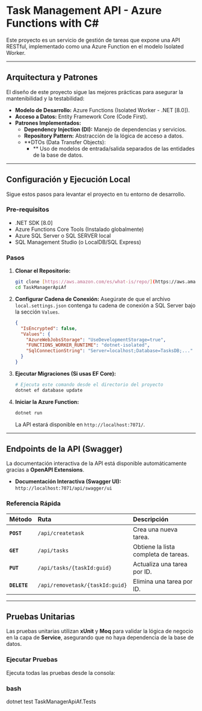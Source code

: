 ﻿# Task Management API - Azure Functions with C#

Este proyecto es un servicio de gestión de tareas que expone una API RESTful, implementado como una Azure Function 
en el modelo Isolated Worker.

---

## Arquitectura y Patrones

El diseño de este proyecto sigue las mejores prácticas para asegurar la mantenibilidad y la testabilidad:

* **Modelo de Desarrollo:** Azure Functions (Isolated Worker - .NET [8.0]).
* **Acceso a Datos:** Entity Framework Core (Code First).
* **Patrones Implementados:**
    * **Dependency Injection (DI):** Manejo de dependencias y servicios.
    * **Repository Pattern:** Abstracción de la lógica de acceso a datos.
    * **DTOs (Data Transfer Objects):
      * ** Uso de modelos de entrada/salida separados de las entidades de la base de datos.

---

## Configuración y Ejecución Local

Sigue estos pasos para levantar el proyecto en tu entorno de desarrollo.

### Pre-requisitos

* .NET SDK [8.0]
* Azure Functions Core Tools (Instalado globalmente)
* Azure SQL Server o SQL SERVER local
* SQL Management Studio (o LocalDB/SQL Express)

### Pasos

1.  **Clonar el Repositorio:**
    ```bash
    git clone [https://aws.amazon.com/es/what-is/repo/](https://aws.amazon.com/es/what-is/repo/)
    cd TaskManagerApiAf
    ```
2.  **Configurar Cadena de Conexión:**
    Asegúrate de que el archivo `local.settings.json` contenga tu cadena de conexión a SQL Server bajo la sección `Values`.
    ```json
    {
      "IsEncrypted": false,
      "Values": {
        "AzureWebJobsStorage": "UseDevelopmentStorage=true",
        "FUNCTIONS_WORKER_RUNTIME": "dotnet-isolated",
        "SqlConnectionString": "Server=localhost;Database=TasksDB;..." 
      }
    }
    ```
3.  **Ejecutar Migraciones (Si usas EF Core):**
    ```bash
    # Ejecuta este comando desde el directorio del proyecto
    dotnet ef database update
    ```
4.  **Iniciar la Azure Function:**
    ```bash
    dotnet run
    ```
    La API estará disponible en `http://localhost:7071/`.

---

## Endpoints de la API (Swagger)

La documentación interactiva de la API está disponible automáticamente gracias a **OpenAPI Extensions**.

* **Documentación Interactiva (Swagger UI):**
    `http://localhost:7071/api/swagger/ui`

### Referencia Rápida

| Método | Ruta | Descripción |
| :--- | :--- | :--- |
| **`POST`** | `/api/createtask` | Crea una nueva tarea. |
| **`GET`** | `/api/tasks` | Obtiene la lista completa de tareas. |
| **`PUT`** | `/api/tasks/{taskId:guid}` | Actualiza una tarea por ID. |
| **`DELETE`** | `/api/removetask/{taskId:guid}` | Elimina una tarea por ID. |

---

## Pruebas Unitarias

Las pruebas unitarias utilizan **xUnit** y **Moq** para validar la lógica de negocio en la capa de **Service**, 
asegurando que no haya dependencia de la base de datos.

### Ejecutar Pruebas

Ejecuta todas las pruebas desde la consola:

### bash

dotnet test TaskManagerApiAf.Tests